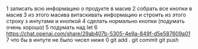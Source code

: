 1 записать всю информацию о продукте в масив
2 собрать все кнопки в масив
3 из этого масива витаскивать информацию и строить из этого строку з инпутами и кнопкой
4 сделать нормально кнопки (подумать очень хорошо)
5 подумать над let
6 https://chat.openai.com/share/29ab407b-5305-4e9a-849f-d5e587609a01
7 что бы в инпуте не было чисел ниже 0
git add .
git commit
git push